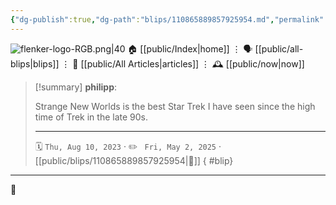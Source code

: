 ```yaml
---
{"dg-publish":true,"dg-path":"blips/110865889857925954.md","permalink":"/blips/110865889857925954/","title":"philipp on mastodon @ 2023-08-10"}
---
```



<div class="transclusion internal-embed is-loaded"><div class="markdown-embed">




![flenker-logo-RGB.png|40](/img/user/attachments/flenker-logo-RGB.png)
🏠 [[public/Index\|home]]  ⋮ 🗣️ [[public/all-blips\|blips]] ⋮  📝 [[public/All Articles\|articles]]  ⋮ 🕰️ [[public/now\|now]]


</div></div>


> [!summary] **philipp**:
>
> Strange New Worlds is the best Star Trek I have seen since the high time of Trek in the late 90s.
> - - -
>
> 🗓️ <code>Thu, Aug 10, 2023</code>  · ✏️ <code> Fri, May 2, 2025</code>  · [[public/blips/110865889857925954\|🔗]]
{ #blip}


- - -

 👾
